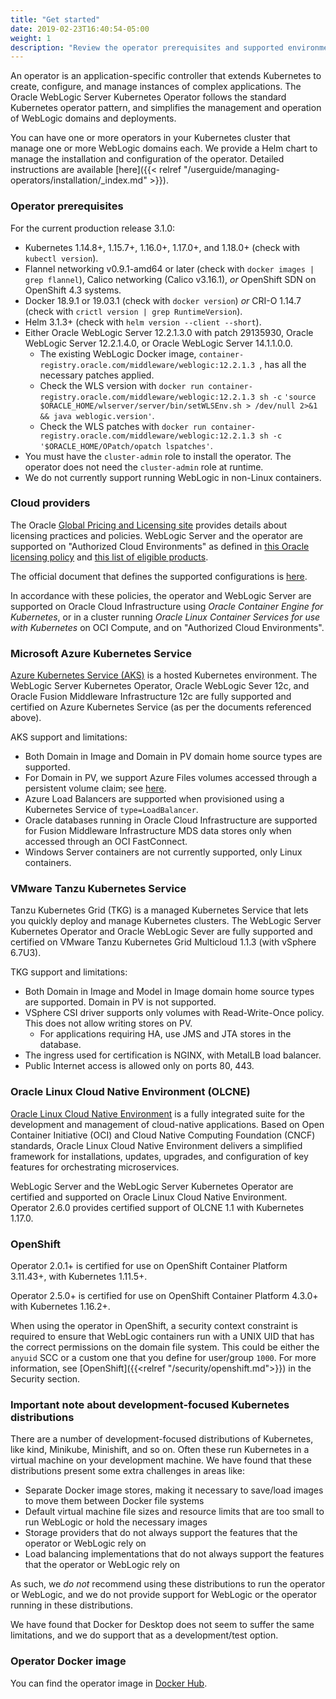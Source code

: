 ```yaml
---
title: "Get started"
date: 2019-02-23T16:40:54-05:00
weight: 1
description: "Review the operator prerequisites and supported environments."
---
```


An operator is an application-specific controller that extends Kubernetes to create, configure, and manage instances
of complex applications. The Oracle WebLogic Server Kubernetes Operator follows the standard Kubernetes operator pattern, and
simplifies the management and operation of WebLogic domains and deployments.

You can have one or more operators in your Kubernetes cluster that manage one or more WebLogic domains each.
We provide a Helm chart to manage the installation and configuration of the operator.
Detailed instructions are available [here]({{< relref "/userguide/managing-operators/installation/_index.md" >}}).


### Operator prerequisites

For the current production release 3.1.0:

* Kubernetes 1.14.8+, 1.15.7+, 1.16.0+, 1.17.0+, and 1.18.0+ (check with `kubectl version`).
* Flannel networking v0.9.1-amd64 or later (check with `docker images | grep flannel`), Calico networking (Calico v3.16.1),
 *or* OpenShift SDN on OpenShift 4.3 systems.
* Docker 18.9.1 or 19.03.1 (check with `docker version`) *or* CRI-O 1.14.7 (check with `crictl version | grep RuntimeVersion`).
* Helm 3.1.3+ (check with `helm version --client --short`).
* Either Oracle WebLogic Server 12.2.1.3.0 with patch 29135930, Oracle WebLogic Server 12.2.1.4.0, or Oracle WebLogic Server 14.1.1.0.0.
   * The existing WebLogic Docker image, `container-registry.oracle.com/middleware/weblogic:12.2.1.3 `,
   has all the necessary patches applied.
   * Check the WLS version with `docker run container-registry.oracle.com/middleware/weblogic:12.2.1.3 sh -c` `'source $ORACLE_HOME/wlserver/server/bin/setWLSEnv.sh > /dev/null 2>&1 && java weblogic.version'`.
   * Check the WLS patches with `docker run container-registry.oracle.com/middleware/weblogic:12.2.1.3 sh -c` `'$ORACLE_HOME/OPatch/opatch lspatches'`.
* You must have the `cluster-admin` role to install the operator.  The operator does
  not need the `cluster-admin` role at runtime.
* We do not currently support running WebLogic in non-Linux containers.

### Cloud providers

The Oracle [Global Pricing and Licensing site](https://www.oracle.com/corporate/pricing/specialty-topics.html)
provides details about licensing practices and policies.
WebLogic Server and the operator are supported on "Authorized Cloud Environments" as defined in
[this Oracle licensing policy](https://www.oracle.com/assets/cloud-licensing-070579.pdf) and
[this list of eligible products](http://www.oracle.com/us/corporate/pricing/authorized-cloud-environments-3493562.pdf).

The official document that defines the supported configurations is [here](https://www.oracle.com/middleware/technologies/ias/oracleas-supported-virtualization.html).

In accordance with these policies, the operator and WebLogic Server are supported on Oracle Cloud
Infrastructure using *Oracle Container Engine for Kubernetes*, or in a cluster running *Oracle Linux
Container Services for use with Kubernetes* on OCI Compute, and on "Authorized Cloud Environments".

### Microsoft Azure Kubernetes Service

[Azure Kubernetes Service (AKS)](https://docs.microsoft.com/en-us/azure/aks/) is a hosted Kubernetes environment.  The WebLogic Server Kubernetes
Operator, Oracle WebLogic Sever 12c, and Oracle Fusion Middleware Infrastructure 12c are fully supported and certified on Azure Kubernetes Service (as per the documents
referenced above).

AKS support and limitations:

* Both Domain in Image and Domain in PV domain home source types are supported.  
* For Domain in PV, we support Azure Files volumes accessed through
  a persistent volume claim; see [here](https://docs.microsoft.com/en-us/azure/aks/azure-files-volume).
* Azure Load Balancers are supported when provisioned using a Kubernetes Service of `type=LoadBalancer`.
* Oracle databases running in Oracle Cloud Infrastructure are supported for Fusion Middleware
  Infrastructure MDS data stores only when accessed through an OCI FastConnect.
* Windows Server containers are not currently supported, only Linux containers.

### VMware Tanzu Kubernetes Service

Tanzu Kubernetes Grid (TKG) is a managed Kubernetes Service that lets you quickly deploy and manage Kubernetes clusters. The WebLogic Server Kubernetes
Operator and Oracle WebLogic Sever are fully supported and certified on VMware Tanzu Kubernetes Grid Multicloud 1.1.3 (with vSphere 6.7U3).

TKG support and limitations:

* Both Domain in Image and Model in Image domain home source types are supported. Domain in PV is not supported.
* VSphere CSI driver supports only volumes with Read-Write-Once policy. This does not allow writing stores on PV.  
   * For applications requiring HA, use JMS and JTA stores in the database.
* The ingress used for certification is NGINX, with MetalLB load balancer.
* Public Internet access is allowed only on ports 80, 443.


### Oracle Linux Cloud Native Environment (OLCNE)

[Oracle Linux Cloud Native Environment](https://docs.oracle.com/en/operating-systems/olcne/) is a fully integrated suite for the development and management of cloud-native applications. Based on Open Container Initiative (OCI) and Cloud Native Computing Foundation (CNCF) standards, Oracle Linux Cloud Native Environment delivers a simplified framework for installations, updates, upgrades, and configuration of key features for orchestrating microservices.

WebLogic Server and the WebLogic Server Kubernetes Operator are certified and supported on Oracle Linux Cloud Native Environment. Operator 2.6.0 provides certified support of OLCNE 1.1 with Kubernetes 1.17.0.


### OpenShift

Operator 2.0.1+ is certified for use on OpenShift Container Platform 3.11.43+, with Kubernetes 1.11.5+.  

Operator 2.5.0+ is certified for use on OpenShift Container Platform 4.3.0+ with Kubernetes 1.16.2+.

When using the operator in OpenShift, a security context constraint is required to ensure that WebLogic containers run with a UNIX UID that has the correct permissions on the domain file system.
This could be either the `anyuid` SCC or a custom one that you define for user/group `1000`. For more information, see [OpenShift]({{<relref "/security/openshift.md">}}) in the Security section.

### Important note about development-focused Kubernetes distributions

There are a number of development-focused distributions of Kubernetes, like kind, Minikube, Minishift, and so on.
Often these run Kubernetes in a virtual machine on your development machine.  We have found that these distributions
present some extra challenges in areas like:

* Separate Docker image stores, making it necessary to save/load images to move them between Docker file systems
* Default virtual machine file sizes and resource limits that are too small to run WebLogic or hold the necessary images
* Storage providers that do not always support the features that the operator or WebLogic rely on
* Load balancing implementations that do not always support the features that the operator or WebLogic rely on

As such, we *do not* recommend using these distributions to run the operator or WebLogic, and we do not
provide support for WebLogic or the operator running in these distributions.

We have found that Docker for Desktop does not seem to suffer the same limitations, and we do support that as a
development/test option.

### Operator Docker image

You can find the operator image in
[Docker Hub](https://hub.docker.com/r/oracle/weblogic-kubernetes-operator/).
